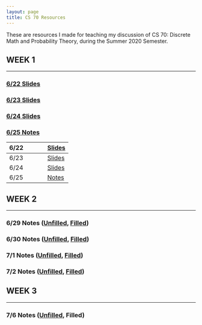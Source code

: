 ```yaml
---
layout: page
title: CS 70 Resources
---
```


These are resources I made for teaching my discussion of CS 70: Discrete Math and Probability Theory, during the Summer 2020 Semester.

## WEEK 1
---
### [6/22 Slides](./cs70/discussion_1a_unpaused.pdf)
### [6/23 Slides](./cs70/discussion_1b_unpaused.pdf)
### [6/24 Slides](./cs70/discussion_1c_unpaused.pdf)
### [6/25 Notes](./cs70/notes_6_25.pdf)



| 6/22 |   |   |   | [Slides](./cs70/discussion_1a_unpaused.pdf) |
|------|---|---|---|--------|
| 6/23 |   |   |   | [Slides](./cs70/discussion_1b_unpaused.pdf) |
| 6/24 |   |   |   | [Slides](./cs70/discussion_1c_unpaused.pdf) |
| 6/25 |   |   |   | [Notes](./cs70/notes_6_25.pdf)  |
## WEEK 2
---
### 6/29 Notes ([Unfilled](./cs70/notes_6_29_unfilled.pdf), [Filled](./cs70/notes_6_29_filled.pdf))
### 6/30 Notes ([Unfilled](./cs70/notes_6_30_unfilled.pdf), [Filled](./cs70/notes_6_30_filled.pdf))
### 7/1 Notes ([Unfilled](./cs70/notes_7_1_unfilled.pdf), [Filled](./cs70/notes_7_1_filled.pdf))
### 7/2 Notes ([Unfilled](./cs70/notes_7_2_unfilled.pdf), [Filled](./cs70/notes_7_2_filled.pdf))
## WEEK 3
---
### 7/6 Notes ([Unfilled](./cs70/notes_7_6_unfilled.pdf), Filled)

